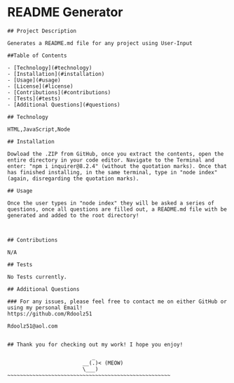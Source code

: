 # README Generator
    

    ## Project Description

    Generates a README.md file for any project using User-Input

    ##Table of Contents

    - [Technology](#technology)
    - [Installation](#installation)
    - [Usage](#usage)
    - [License](#license)
    - [Contributions](#contributions)
    - [Tests](#tests)
    - [Additional Questions](#questions)
    
    ## Technology

    HTML,JavaScript,Node

    ## Installation

    Dowload the .ZIP from GitHub, once you extract the contents, open the entire directory in your code editor. Navigate to the Terminal and enter: "npm i inquirer@8.2.4" (without the quotation marks). Once that has finished installing, in the same terminal, type in "node index" (again, disregarding the quotation marks).

    ## Usage

    Once the user types in "node index" they will be asked a series of questions, once all questions are filled out, a README.md file with be generated and added to the root directory!

    

    ## Contributions 

    N/A

    ## Tests

    No Tests currently.

    ## Additional Questions

    ### For any issues, please feel free to contact me on either GitHub or using my personal Email!
    https://github.com/Rdoolz51
    
    Rdoolz51@aol.com


    ## Thank you for checking out my work! I hope you enjoy!

                               _
                            __(.)< (MEOW)
                            \___)   
    ~~~~~~~~~~~~~~~~~~~~~~~~~~~~~~~~~~~~~~~~~~~~~~~~~~~~
